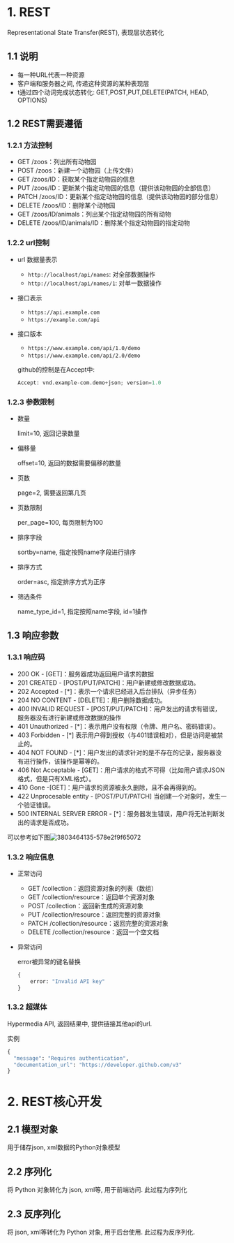 # 1. REST

Representational State Transfer(REST), 表现层状态转化

## 1.1 说明

* 每一种URL代表一种资源
* 客户端和服务器之间, 传递这种资源的某种表现层
* t通过四个动词完成状态转化: GET,POST,PUT,DELETE(PATCH, HEAD, OPTIONS)

## 1.2 REST需要遵循

### 1.2.1 方法控制

* GET /zoos：列出所有动物园
* POST /zoos：新建一个动物园（上传文件）
* GET /zoos/ID：获取某个指定动物园的信息
* PUT /zoos/ID：更新某个指定动物园的信息（提供该动物园的全部信息）
* PATCH /zoos/ID：更新某个指定动物园的信息（提供该动物园的部分信息）
* DELETE /zoos/ID：删除某个动物园
* GET /zoos/ID/animals：列出某个指定动物园的所有动物
* DELETE /zoos/ID/animals/ID：删除某个指定动物园的指定动物

### 1.2.2 url控制

* url 数据量表示

  * `http://localhost/api/names`: 对全部数据操作
  * `http://localhost/api/names/1`: 对单一数据操作

* 接口表示

  * `https://api.example.com`
  * `https://example.com/api`

* 接口版本

  * `https://www.example.com/api/1.0/demo`
  * `https://www.example.com/api/2.0/demo`

  github的控制是在Accept中:

  ```python
  Accept: vnd.example-com.demo+json; version=1.0
  ```

### 1.2.3 参数限制

* 数量

  limit=10, 返回记录数量

* 偏移量

  offset=10, 返回的数据需要偏移的数量

* 页数

  page=2, 需要返回第几页

* 页数限制

  per_page=100, 每页限制为100

* 排序字段

  sortby=name, 指定按照name字段进行排序

* 排序方式

  order=asc, 指定排序方式为正序

* 筛选条件

  name_type_id=1, 指定按照name字段, id=1操作

## 1.3 响应参数

### 1.3.1 响应码

- 200 OK - [GET]：服务器成功返回用户请求的数据
- 201 CREATED - [POST/PUT/PATCH]：用户新建或修改数据成功。
- 202 Accepted - [*]：表示一个请求已经进入后台排队（异步任务）
- 204 NO CONTENT - [DELETE]：用户删除数据成功。
- 400 INVALID REQUEST - [POST/PUT/PATCH]：用户发出的请求有错误，服务器没有进行新建或修改数据的操作
- 401 Unauthorized - [*]：表示用户没有权限（令牌、用户名、密码错误）。
- 403 Forbidden - [*] 表示用户得到授权（与401错误相对），但是访问是被禁止的。
- 404 NOT FOUND - [*]：用户发出的请求针对的是不存在的记录，服务器没有进行操作，该操作是幂等的。
- 406 Not Acceptable - [GET]：用户请求的格式不可得（比如用户请求JSON格式，但是只有XML格式）。
- 410 Gone -[GET]：用户请求的资源被永久删除，且不会再得到的。
- 422 Unprocesable entity - [POST/PUT/PATCH] 当创建一个对象时，发生一个验证错误。
- 500 INTERNAL SERVER ERROR - [*]：服务器发生错误，用户将无法判断发出的请求是否成功。

可以参考如下图![3803464135-578e2f9f65072](.image\04-REST\3803464135-578e2f9f65072-1637736519035.png)

### 1.3.2 响应信息

* 正常访问

  - GET /collection：返回资源对象的列表（数组）
  - GET /collection/resource：返回单个资源对象
  - POST /collection：返回新生成的资源对象
  - PUT /collection/resource：返回完整的资源对象
  - PATCH /collection/resource：返回完整的资源对象
  - DELETE /collection/resource：返回一个空文档

* 异常访问

  error被异常的键名替换

  ```python
  {
      error: "Invalid API key"
  }
  ```

### 1.3.2 超媒体

Hypermedia API, 返回结果中, 提供链接其他api的url.

实例

```python
{
  "message": "Requires authentication",
  "documentation_url": "https://developer.github.com/v3"
}
```

# 2. REST核心开发

## 2.1 模型对象

用于储存json, xml数据的Python对象模型

## 2.2 序列化

将 Python 对象转化为 json, xml等, 用于前端访问. 此过程为序列化

## 2.3 反序列化

将 json, xml等转化为 Python 对象, 用于后台使用. 此过程为反序列化.



